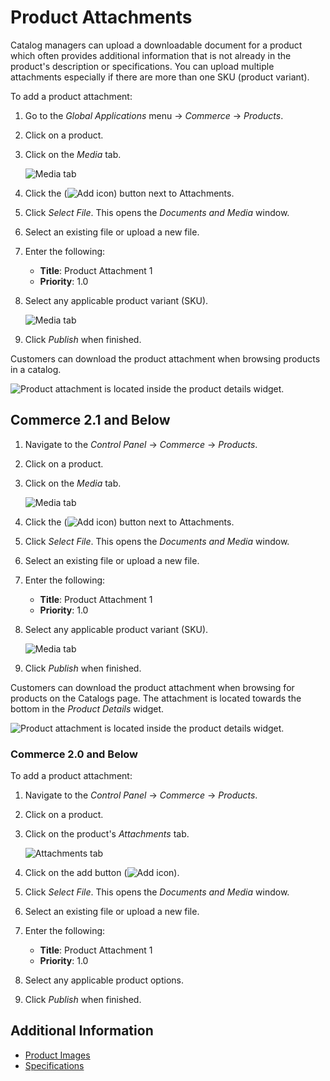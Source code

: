 # Product Attachments

Catalog managers can upload a downloadable document for a product which often provides additional information that is not already in the product's description or specifications. You can upload multiple attachments especially if there are more than one SKU (product variant).

To add a product attachment:

1. Go to the _Global Applications_ menu &rarr; _Commerce_ &rarr; _Products_.
1. Click on a product.
1. Click on the _Media_ tab.

    ![Media tab](./product-attachments/images/01.png)

1. Click the (![Add icon](../../../images/icon-add.png)) button next to Attachments.
1. Click _Select File_. This opens the _Documents and Media_ window.
1. Select an existing file or upload a new file.
1. Enter the following:

    * **Title**: Product Attachment 1
    * **Priority**: 1.0

1. Select any applicable product variant (SKU).

    ![Media tab](./product-attachments/images/02.png)

1. Click _Publish_ when finished.

Customers can download the product attachment when browsing products in a catalog.

![Product attachment is located inside the product details widget.](./product-attachments/images/03.png)

## Commerce 2.1 and Below

1. Navigate to the _Control Panel_ &rarr; _Commerce_ &rarr; _Products_.
1. Click on a product.
1. Click on the _Media_ tab.

    ![Media tab](./product-attachments/images/01.png)

1. Click the (![Add icon](../../../images/icon-add.png)) button next to Attachments.
1. Click _Select File_. This opens the _Documents and Media_ window.
1. Select an existing file or upload a new file.
1. Enter the following:

    * **Title**: Product Attachment 1
    * **Priority**: 1.0

1. Select any applicable product variant (SKU).

    ![Media tab](./product-attachments/images/02.png)

1. Click _Publish_ when finished.

Customers can download the product attachment when browsing for products on the Catalogs page. The attachment is located towards the bottom in the _Product Details_ widget.

![Product attachment is located inside the product details widget.](./product-attachments/images/03.png)

### Commerce 2.0 and Below

To add a product attachment:

1. Navigate to the _Control Panel_ &rarr; _Commerce_ &rarr; _Products_.
1. Click on a product.
1. Click on the product's _Attachments_ tab.

    ![Attachments tab](./product-attachments/images/04.png)

1. Click on the add button (![Add icon](../../../images/icon-add.png)).
1. Click _Select File_. This opens the _Documents and Media_ window.
1. Select an existing file or upload a new file.
1. Enter the following:

    * **Title**: Product Attachment 1
    * **Priority**: 1.0

1. Select any applicable product options.
1. Click _Publish_ when finished.

## Additional Information

* [Product Images](./product-images.md)
* [Specifications](./specifications.md)